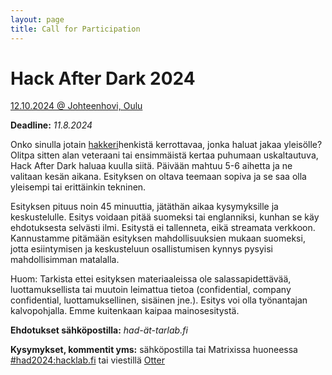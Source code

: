 ```yaml
---
layout: page
title: Call for Participation
---
```

# Hack After Dark 2024
[12.10.2024 @ Johteenhovi, Oulu](https://tarlab.fi/HackAfterDark)

**Deadline:** *11.8.2024*

Onko sinulla jotain [hakkeri](https://fi.wikipedia.org/wiki/Hakkeri#Hakkeri-sana)henkistä kerrottavaa, jonka haluat jakaa yleisölle? Olitpa sitten alan veteraani tai ensimmäistä kertaa puhumaan uskaltautuva, Hack After Dark haluaa kuulla siitä. Päivään mahtuu 5-6 aihetta ja ne valitaan kesän aikana. Esityksen on oltava teemaan sopiva ja se saa olla yleisempi tai erittäinkin tekninen.

Esityksen pituus noin 45 minuuttia, jätäthän aikaa kysymyksille ja keskustelulle. Esitys voidaan pitää suomeksi tai englanniksi, kunhan se käy ehdotuksesta selvästi ilmi. Esitystä ei tallenneta, eikä streamata verkkoon. Kannustamme pitämään esityksen mahdollisuuksien mukaan suomeksi, jotta esiintymisen ja keskusteluun osallistumisen kynnys pysyisi mahdollisimman matalalla.

Huom: Tarkista ettei esityksen materiaaleissa ole salassapidettävää, luottamuksellista tai muutoin leimattua tietoa (confidential, company confidential, luottamuksellinen, sisäinen jne.). Esitys voi olla työnantajan kalvopohjalla. Emme kuitenkaan kaipaa mainosesitystä.

**Ehdotukset sähköpostilla:** *had-ät-tarlab.fi*

**Kysymykset, kommentit yms:** sähköpostilla tai Matrixissa huoneessa [#had2024:hacklab.fi](https://matrix.to/#/#had2024:hacklab.fi) tai viestillä [Otter](@otter:hacklab.fi)
